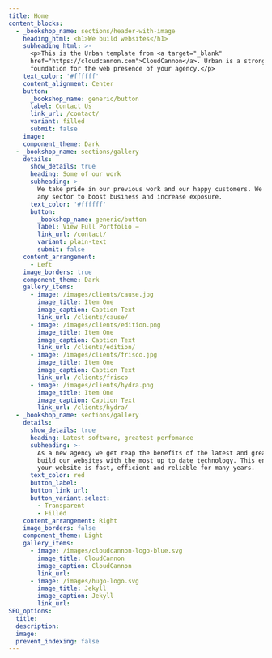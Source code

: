 ```yaml
---
title: Home
content_blocks:
  - _bookshop_name: sections/header-with-image
    heading_html: <h1>We build websites</h1>
    subheading_html: >-
      <p>This is the Urban template from <a target="_blank"
      href="https://cloudcannon.com">CloudCannon</a>. Urban is a strong
      foundation for the web presence of your agency.</p>
    text_color: '#ffffff'
    content_alignment: Center
    button:
      _bookshop_name: generic/button
      label: Contact Us
      link_url: /contact/
      variant: filled
      submit: false
    image:
    component_theme: Dark
  - _bookshop_name: sections/gallery
    details:
      show_details: true
      heading: Some of our work
      subheading: >-
        We take pride in our previous work and our happy customers. We cater to
        any sector to boost business and increase exposure.
      text_color: '#ffffff'
      button:
        _bookshop_name: generic/button
        label: View Full Portfolio →
        link_url: /contact/
        variant: plain-text
        submit: false
    content_arrangement:
      - Left
    image_borders: true
    component_theme: Dark
    gallery_items:
      - image: /images/clients/cause.jpg
        image_title: Item One
        image_caption: Caption Text
        link_url: /clients/cause/
      - image: /images/clients/edition.png
        image_title: Item One
        image_caption: Caption Text
        link_url: /clients/edition/
      - image: /images/clients/frisco.jpg
        image_title: Item One
        image_caption: Caption Text
        link_url: /clients/frisco
      - image: /images/clients/hydra.png
        image_title: Item One
        image_caption: Caption Text
        link_url: /clients/hydra/
  - _bookshop_name: sections/gallery
    details:
      show_details: true
      heading: Latest software, greatest perfomance
      subheading: >-
        As a new agency we get reap the benefits of the latest and greatest. We
        build our websites with the most up to date technology. This ensures
        your website is fast, efficient and reliable for many years.
      text_color: red
      button_label:
      button_link_url:
      button_variant.select:
        - Transparent
        - Filled
    content_arrangement: Right
    image_borders: false
    component_theme: Light
    gallery_items:
      - image: /images/cloudcannon-logo-blue.svg
        image_title: CloudCannon
        image_caption: CloudCannon
        link_url:
      - image: /images/hugo-logo.svg
        image_title: Jekyll
        image_caption: Jekyll
        link_url:
SEO_options:
  title:
  description:
  image:
  prevent_indexing: false
---
```

